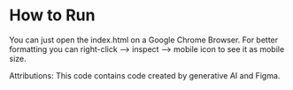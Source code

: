 # How to Run

You can just open the index.html on a Google Chrome Browser. For better formatting you can right-click --> inspect --> mobile icon to see it as mobile size.

Attributions:
This code contains code created by generative AI and Figma.
